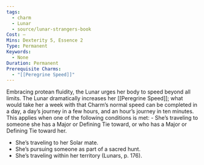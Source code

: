 ```yaml
---
tags:
  - charm
  - Lunar
  - source/lunar-strangers-book
Cost: —
Mins: Dexterity 5, Essence 2
Type: Permanent
Keywords:
  - None
Duration: Permanent
Prerequisite Charms:
  - "[[Peregrine Speed]]"
---
```

Embracing protean fluidity, the Lunar urges her body to speed beyond all limits.
The Lunar dramatically increases her [[Peregrine Speed]]; what would take her a week with that Charm’s normal speed can be completed in a day, a day’s journey in a few hours, and an hour’s journey in ten minutes. This applies when one of the following conditions is met:  - She’s traveling to someone she has a Major or Defining Tie toward, or who has a Major or Defining Tie toward her.
 - She’s traveling to her Solar mate.
 - She’s pursuing someone as part of a sacred hunt.
 - She’s traveling within her territory (Lunars, p. 176).